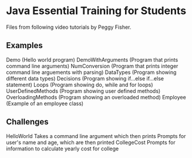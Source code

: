 # Java Essential Training for Students

Files from following video tutorials by Peggy Fisher.

## Examples 

Demo (Hello world program)
DemoWithArguments (Program that prints command line arguments)
NumConversion (Program that prints integer command line arguements with parsing)
DataTypes (Program showing different data types)
Decisions (Program showing if...else if...else statement)
Loops (Program showing do, while and for loops)
UserDefinedMethods (Program showing user defined methods)
OverloadingMethods (Program showing an overloaded method)
Employee (Example of an employee class)

## Challenges

HelloWorld
		Takes a command line argument which then prints
		Prompts for user's name and age, which are then printed
CollegeCost
		Prompts for information to calculate yearly cost for college
